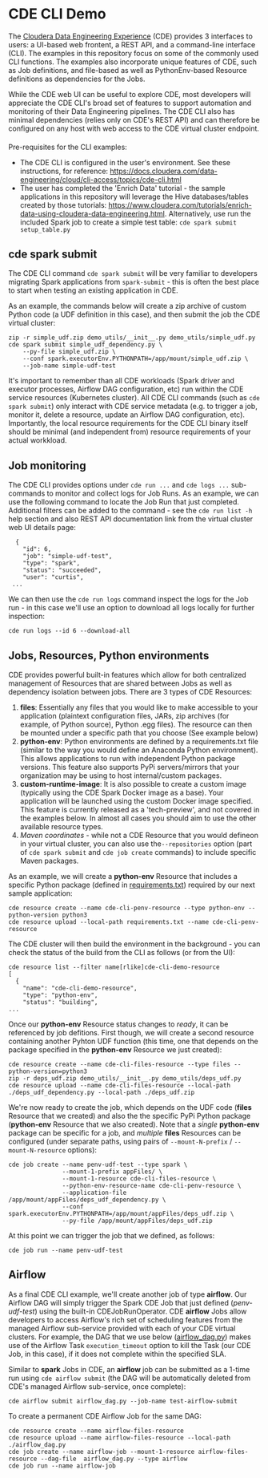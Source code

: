 # CDE CLI Demo

The [Cloudera Data Engineering Experience](https://www.cloudera.com/products/data-engineering.html) (CDE) provides 3 interfaces to users:  a UI-based web frontent, a REST API, and a command-line interface (CLI).  The examples in this repository focus on some of the commonly used CLI functions.  The examples also incorporate unique features of CDE, such as Job definitions, and file-based as well as PythonEnv-based Resource definitions as dependencies for the Jobs.

While the CDE web UI can be useful to explore CDE, most developers will appreciate the CDE CLI's broad set of features to support automation and monitoring of their Data Engineering pipelines.  The CDE CLI also has minimal dependencies (relies only on CDE's REST API) and can therefore be configured on any host with web access to the CDE virtual cluster endpoint.

####
Pre-requisites for the CLI examples:
- The CDE CLI is configured in the user's environment.  See these instructions, for reference:  https://docs.cloudera.com/data-engineering/cloud/cli-access/topics/cde-cli.html
- The user has completed the 'Enrich Data' tutorial - the sample applications in this repository will leverage the Hive databases/tables created by those tutorials: https://www.cloudera.com/tutorials/enrich-data-using-cloudera-data-engineering.html.  Alternatively, use run the included Spark job to create a simple test table:  ```cde spark submit setup_table.py```

## cde spark submit
The CDE CLI command ```cde spark submit``` will be very familiar to developers migrating Spark applications from ```spark-submit``` - this is often the best place to start when testing an existing application in CDE.

As an example, the commands below will create a zip archive of custom Python code (a UDF definition in this case), and then submit the job the CDE virtual cluster:
<br/>
```
zip -r simple_udf.zip demo_utils/__init__.py demo_utils/simple_udf.py
cde spark submit simple_udf_dependency.py \
    --py-file simple_udf.zip \
    --conf spark.executorEnv.PYTHONPATH=/app/mount/simple_udf.zip \
    --job-name simple-udf-test
```

It's important to remember than all CDE workloads (Spark driver and executor processes, Airflow DAG configuration, etc) run within the CDE service resources (Kubernetes cluster).  All CDE CLI commands (such as ```cde spark submit```) only interact with CDE service metadata (e.g. to trigger a job, monitor it, delete a resource, update an Airflow DAG configuration, etc).  Importantly, the local resource requirements for the CDE CLI binary itself should be minimal (and independent from) resource requirements of your actual workkload.

## Job monitoring
The CDE CLI provides options under ```cde run ...``` and ```cde logs ...``` sub-commands to monitor and collect logs for Job Runs.  As an example, we can use the following command to locate the Job Run that just completed.  Additional filters can be added to the command - see the ```cde run list -h``` help section and also REST API documentation link from the virtual cluster web UI details page:
<br/>
```cde run list --filter job[rlike]
  {
    "id": 6,
    "job": "simple-udf-test",
    "type": "spark",
    "status": "succeeded",
    "user": "curtis",
 ...
 ```
We can then use the ```cde run logs``` command inspect the logs for the Job run - in this case we'll use an option to download all logs locally for further inspection:
<br/>
```
cde run logs --id 6 --download-all
```

## Jobs, Resources, Python environments
CDE provides powerful built-in features which allow for both centralized management of Resources that are shared between Jobs as well as dependency isolation between jobs.  There are 3 types of CDE Resources:
1. **files**:  Essentially any files that you would like to make accessible to your application (plaintext configuration files, JARs, zip archives (for example, of Python source), Python .egg files).  The resource can then be mounted under a specific path that you choose (See example below)
2. **python-env**:  Python environments are defined by a requirements.txt file (similar to the way you would define an Anaconda Python environment).  This allows applications to run with independent Python package versions.  This feature also supports PyPi servers/mirrors that your organization may be using to host internal/custom packages.
3. **custom-runtime-image**:  It is also possible to create a custom image (typically using the CDE Spark Docker image as a base).  Your application will be launched using the custom Docker image specified.  This feature is currently released as a 'tech-preview', and not covered in the examples below. In almost all cases you should aim to use the other available resource types.
4. _Maven coordinates_ - while not a CDE Resource that you would defineon in your virtual cluster, you can also use the```--repositories``` option (part of ```cde spark submit``` and ```cde job create``` commands) to include specific Maven packages.


As an example, we will create a **python-env** Resource that includes a specific Python package (defined in [requirements.txt](requirements.txt)) required by our next sample application:
```
cde resource create --name cde-cli-penv-resource --type python-env --python-version python3
cde resource upload --local-path requirements.txt --name cde-cli-penv-resource
```
The CDE cluster will then build the environment in the background - you can check the status of the build from the CLI as follows (or from the UI):
```
cde resource list --filter name[rlike]cde-cli-demo-resource
[
  {
    "name": "cde-cli-demo-resource",
    "type": "python-env",
    "status": "building",
...
```
Once our **python-env** Resource status changes to _ready_, it can be referenced by job defitions.
First though, we will create a second resource containing another Pyhton UDF function (this time, one that depends on the package specified in the **python-env** Resource we just created):
```
cde resource create --name cde-cli-files-resource --type files --python-version=python3
zip -r deps_udf.zip demo_utils/__init__.py demo_utils/deps_udf.py
cde resource upload --name cde-cli-files-resource --local-path ./deps_udf_dependency.py --local-path ./deps_udf.zip
```
We're now ready to create the job, which depends on the UDF code (**files** Resource that we created) and also the the specific PyPi Python package (**python-env** Resource that we also created).  Note that a _single_ **python-env** package can be specific for a job, and _multiple_ **files** Resources can be configured (under separate paths, using pairs of ```--mount-N-prefix``` / ```--mount-N-resource``` options):
```
cde job create --name penv-udf-test --type spark \
               --mount-1-prefix appFiles/ \
               --mount-1-resource cde-cli-files-resource \
               --python-env-resource-name cde-cli-penv-resource \
               --application-file /app/mount/appFiles/deps_udf_dependency.py \
               --conf spark.executorEnv.PYTHONPATH=/app/mount/appFiles/deps_udf.zip \
               --py-file /app/mount/appFiles/deps_udf.zip
```
At this point we can trigger the job that we defined, as follows:
```
cde job run --name penv-udf-test
```

## Airflow
As a final CDE CLI example, we'll create another job of type **airflow**.  Our Airflow DAG will simply trigger the Spark CDE Job that just defined (_penv-udf-test_) using the built-in CDEJobRunOperator.  CDE **airflow** Jobs allow developers to access Airflow's rich set of scheduling features from the managed Airflow sub-service provided with each of your CDE virtual clusters.  For example, the DAG that we use below ([airflow_dag.py](airflow_dag.py)) makes use of the Airflow Task ```execution_timeout``` option to kill the Task (our CDE Job, in this case), if it does not complete within the specified SLA.

Similar to **spark** Jobs in CDE, an **airflow** job can be submitted as a 1-time run using ```cde airflow submit``` (the DAG will be automatically deleted from CDE's managed Airflow sub-service, once complete):
```
cde airflow submit airflow_dag.py --job-name test-airflow-submit

```
To create a permanent CDE Airflow Job for the same DAG:
```
cde resource create --name airflow-files-resource
cde resource upload --name airflow-files-resource --local-path ./airflow_dag.py
cde job create --name airflow-job --mount-1-resource airflow-files-resource --dag-file  airflow_dag.py --type airflow
cde job run --name airflow-job
```

